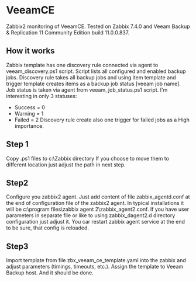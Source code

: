 # VeeamCE
Zabbix2 monitoring of VeeamCE. Tested on Zabbix 7.4.0 and Veeam Backup & Replication 11 Community Edition build 11.0.0.837.

## How it works
Zabbix template has one discovery rule connected via agent to veeam_discovery.ps1 script. Script lists all configured and enabled backup jobs.
Discovery rule takes all backup jobs and using item template and trigger template creates items as a backup job status [veeam job name]. Job status is taken via agent from veeam_job_status.ps1 script.
I'm interesting in only 3 statuses:
* Success = 0
* Warning = 1
* Failed = 2
Discovery rule create also one trigger for failed jobs as a High importance.

## Step 1
Copy .ps1 files to c:\Zabbix directory
If you choose to move them to different location just adjust the path in next step.

## Step2
Configure you zabbix2 agent. Just add content of file zabbix_agentd.conf at the end of configuration file of the zabbix2 agent.
In typical installations it will be c:\program files\zabbix agent 2\zabbix_agent2.conf. 
If you have user parameters in separate file or like to using zabbix_dagent2.d directory configuration just adjust it.
You car restart zabbix agent service at the end to be sure, that config is reloaded.

## Step3
Import template from file zbx_veeam_ce_template.yaml into the zabbix and adjust parameters (timings, timeouts, etc.).
Assign the template to Veeam Backup host.
And it should be done.
